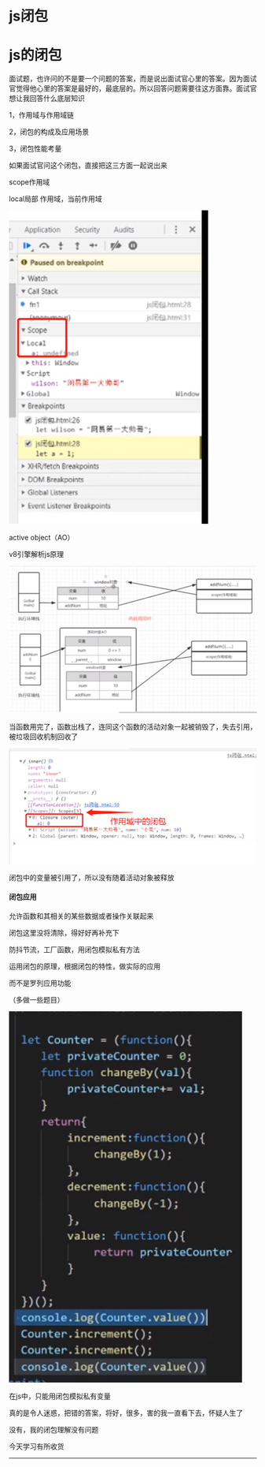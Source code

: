 # js闭包

# js的闭包

 面试题，也许问的不是要一个问题的答案，而是说出面试官心里的答案。因为面试官觉得他心里的答案是最好的，最底层的。所以回答问题需要往这方面靠。面试官想让我回答什么底层知识

1，作用域与作用域链

2，闭包的构成及应用场景

3，闭包性能考量

如果面试官问这个闭包，直接把这三方面一起说出来

scope作用域

local局部 作用域，当前作用域

![1586997371816](imge/1586997371816.png)

active object（AO）

v8引擎解析js原理

![1586997704462](imge/1586997704462.png)

当函数用完了，函数出栈了，连同这个函数的活动对象一起被销毁了，失去引用，被垃圾回收机制回收了



![1587002634027](imge/1587002634027.png)

闭包中的变量被引用了，所以没有随着活动对象被释放

#### 闭包应用

允许函数和其相关的某些数据或者操作关联起来

闭包这里没将清除，得好好再补充下



防抖节流，工厂函数，用闭包模拟私有方法



运用闭包的原理，根据闭包的特性，做实际的应用

而不是罗列应用功能

（多做一些题目）

![1587004359831](imge/1587004359831.png)

在js中，只能用闭包模拟私有变量

真的是令人迷惑，把错的答案，将好，很多，害的我一直看下去，怀疑人生了

没有，我的闭包理解没有问题

今天学习有所收货

---

